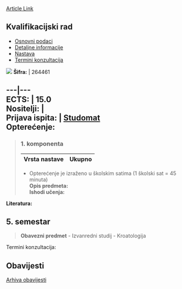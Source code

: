[Article Link](https://www.fhs.hr/predmet/kvarad)

## Kvalifikacijski rad
  * [Osnovni podaci](https://www.fhs.hr/predmet/kvarad#v1id-904832_854370_1_0 "Osnovni podaci")
  * [Detaljne informacije](https://www.fhs.hr/predmet/kvarad#v1id-904832_854370_1_1 "Detaljne informacije")
  * [Nastava](https://www.fhs.hr/predmet/kvarad#v1id-904832_854370_1_2 "Nastava")
  * [Termini konzultacija](https://www.fhs.hr/predmet/kvarad#v1id-904832_854370_1_3 "Termini konzultacija")


[![](https://www.fhs.hr/img/flags/gif/hr.gif)](https://www.fhs.hr/predmet/kvarad)
**Šifra:** |  264461  
  
---|---  
**ECTS:** |  15.0   
**Nositelji:** |   
**Prijava ispita:** |  [Studomat](http://www.isvu.hr/studomat)  
**Opterećenje:**  
---  
> ### 1. komponenta
> | Vrsta nastave | Ukupno  
> ---|---  
> * Opterećenje je izraženo u školskim satima (1 školski sat = 45 minuta)   
**Opis predmeta:**  
> **Ishodi učenja:**  

  
**Literatura:**  

  
**5. semestar**  
---  
> **Obavezni predmet** - Izvanredni studij - Kroatologija  
>   
Termini konzultacija: 


## Obavijesti
[Arhiva obavijesti](https://www.fhs.hr/predmet/kvarad?@=21min#news_123749 "Arhiva obavijesti")
